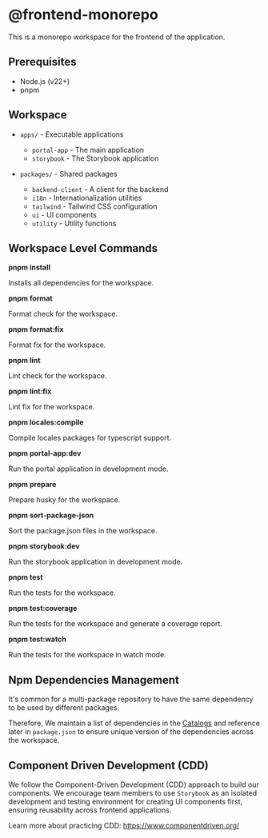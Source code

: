 # @frontend-monorepo

This is a monorepo workspace for the frontend of the application.

## Prerequisites

- Node.js (v22+)
- pnpm

## Workspace

- `apps/` - Executable applications

  - `portal-app` - The main application
  - `storybook` - The Storybook application

- `packages/` - Shared packages

  - `backend-client` - A client for the backend
  - `i18n` - Internationalization utilities
  - `tailwind` - Tailwind CSS configuration
  - `ui` - UI components
  - `utility` - Utility functions

## Workspace Level Commands

**pnpm install**

Installs all dependencies for the workspace.

**pnpm format**

Format check for the workspace.

**pnpm format:fix**

Format fix for the workspace.

**pnpm lint**

Lint check for the workspace.

**pnpm lint:fix**

Lint fix for the workspace.

**pnpm locales:compile**

Compile locales packages for typescript support.

**pnpm portal-app:dev**

Run the portal application in development mode.

**pnpm prepare**

Prepare husky for the workspace.

**pnpm sort-package-json**

Sort the package.json files in the workspace.

**pnpm storybook:dev**

Run the storybook application in development mode.

**pnpm test**

Run the tests for the workspace.

**pnpm test:coverage**

Run the tests for the workspace and generate a coverage report.

**pnpm test:watch**

Run the tests for the workspace in watch mode.

## Npm Dependencies Management

It's common for a multi-package repository to have the same dependency to be used by different packages.

Therefore, We maintain a list of dependencies in the [Catalogs](https://pnpm.io/catalogs) and reference later in `package.json` to ensure unique version of the dependencies across the workspace.

## Component Driven Development (CDD)

We follow the Component-Driven Development (CDD) approach to build our components. We encourage team members to use `Storybook` as an isolated development and testing environment for creating UI components first, ensuring reusability across frontend applications.

Learn more about practicing CDD: https://www.componentdriven.org/

